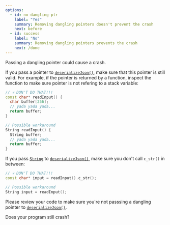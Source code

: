 ```yaml
---
options:
  - id: no-dangling-ptr
    label: "Yes"
    summary: Removing dangling pointers doesn't prevent the crash
    next: before
  - id: success
    label: "No"
    summary: Removing dangling pointers prevents the crash
    next: /done
---
```


Passing a dangling pointer could cause a crash.

If you pass a pointer to [`deserializeJson()`](/v6/api/json/deserializejson/), make sure that this pointer is still valid. For example, if the pointer is returned by a function, inspect the function to make sure pointer is not refering to a stack variable:

```c++
// 💀 DON'T DO THAT!!!
const char* readInput() {
  char buffer[256];
  // yada yada yada...
  return buffer;
}

// Possible workaround
String readInput() {
  String buffer;
  // yada yada yada...
  return buffer;
}
```

If you pass [`String`](https://www.arduino.cc/reference/en/language/variables/data-types/stringobject/) to [`deserializeJson()`](/v6/api/json/deserializejson/), make sure you don't call `c_str()` in between:

```c++
// 💀 DON'T DO THAT!!!
const char* input = readInput().c_str();

// Possible workaround
String input = readInput();
```

Please review your code to make sure you're not passsing a dangling pointer to [`deserializeJson()`](/v6/api/json/deserializejson/).

Does your program still crash?